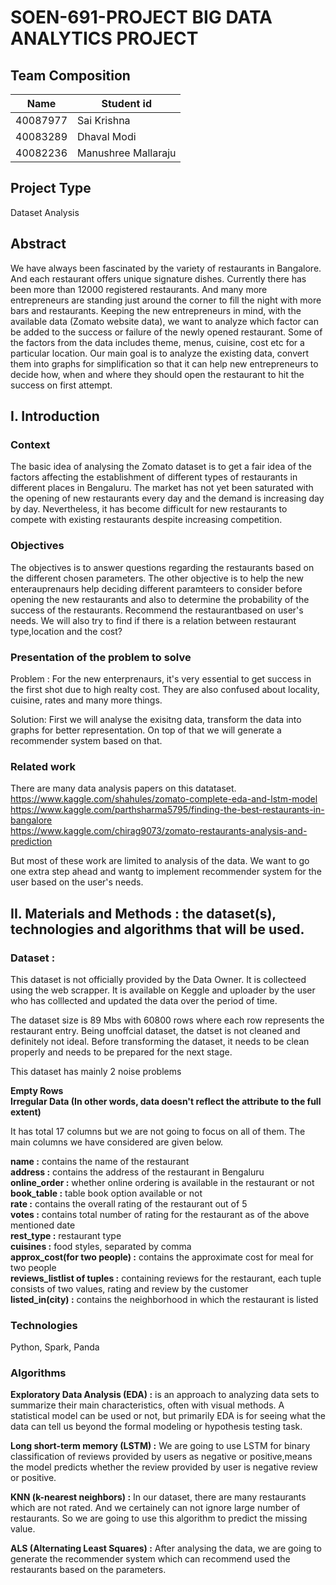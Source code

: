 # SOEN-691-PROJECT BIG DATA ANALYTICS PROJECT

## Team Composition

| Name  | Student id |
| --- | --- |
| 40087977 | Sai Krishna |
| 40083289 | Dhaval Modi |
| 40082236 | Manushree Mallaraju |

## Project Type
Dataset Analysis

## Abstract
We have always been fascinated by the variety of restaurants in Bangalore. And each restaurant offers unique signature dishes. Currently there has been more than 12000 registered restaurants. And many more entrepreneurs are standing just around the corner to fill the night with more bars and restaurants. Keeping the new entrepreneurs in mind, with the available data (Zomato website data), we want to analyze which factor can be added to the success or failure of the newly opened restaurant. Some of the factors from the data includes theme, menus, cuisine, cost etc for a particular location. Our main goal is to analyze the existing data, convert them into graphs for simplification so that it can help new entrepreneurs to decide how, when and where they should open the restaurant to hit the success on first attempt.

## I. Introduction
### Context

The basic idea of analysing the Zomato dataset is to get a fair idea of the factors affecting the establishment of different types of restaurants in different places in Bengaluru. The market has not yet been saturated with the opening of new restaurants every day and the demand is increasing day by day. Nevertheless, it has become difficult for new restaurants to compete with existing restaurants despite increasing competition.

### Objectives

The objectives is to answer questions regarding the restaurants based on the different chosen parameters. 
The other objective is to help the new enterauprenaurs help deciding different paramteers to consider before opening the new restaurants and also to determine the probability of the success of the restaurants.
Recommend the restaurantbased on user's needs.
We will also try to find if there is a relation between restaurant type,location and the cost?

### Presentation of the problem to solve

Problem : For the new enterprenaurs, it's very essential to get success in the first shot due to high realty cost. 
They are also confused about locality, cuisine, rates and many more things.

Solution: First we will analyse the exisitng data, transform the data into graphs for better representation. 
On top of that we will generate a recommender system based on that.  

### Related work 

There are many data analysis papers on this datataset. <br />
https://www.kaggle.com/shahules/zomato-complete-eda-and-lstm-model <br />
https://www.kaggle.com/parthsharma5795/finding-the-best-restaurants-in-bangalore <br />
https://www.kaggle.com/chirag9073/zomato-restaurants-analysis-and-prediction <br />

But most of these work are limited to analysis of the data. We want to go one extra step ahead and wantg to implement 
recommender system for the user based on the user's needs.

## II. Materials and Methods : the dataset(s), technologies and algorithms that will be used.

### Dataset : 

This dataset is not officially provided by the Data Owner. It is collecteed using the web scrapper. It is available on Keggle and uploader by the user who has colllected and updated the data over the period of time. 

The dataset size is 89 Mbs with 60800 rows where each row represents the restaurant entry. Being unoffcial dataset, the datset is not cleaned and definitely not ideal. Before transforming the dataset, it needs to be clean properly and needs to be prepared for the next stage. 

This dataset has mainly 2 noise problems

<b> Empty Rows </b> <br />
<b> Irregular Data (In other words, data doesn't reflect the attribute to the full extent) </b> <br />

It has total 17 columns but we are not going to focus on all of them. The main columns we have considered are given below.

<b>name :</b> contains the name of the restaurant <br />
<b>address :</b> contains the address of the restaurant in Bengaluru <br />
<b>online_order :</b> whether online ordering is available in the restaurant or not <br />
<b>book_table :</b> table book option available or not <br />
<b>rate :</b> contains the overall rating of the restaurant out of 5 <br />
<b>votes :</b> contains total number of rating for the restaurant as of the above mentioned date <br />
<b>rest_type :</b> restaurant type <br />
<b>cuisines :</b> food styles, separated by comma <br />
<b>approx_cost(for two people) :</b> contains the approximate cost for meal for two people <br />
<b>reviews_listlist of tuples :</b>  containing reviews for the restaurant, each tuple consists of two values, rating and review by the customer <br />
<b>listed_in(city) :</b> contains the neighborhood in which the restaurant is listed <br />

### Technologies

Python, Spark, Panda

### Algorithms

<b>Exploratory Data Analysis (EDA) :</b> is an approach to analyzing data sets to summarize their main characteristics, often with visual methods. A statistical model can be used or not, but primarily EDA is for seeing what the data can tell us beyond the formal modeling or hypothesis testing task.

<b>Long short-term memory (LSTM) :</b> We are going to use LSTM for binary classification of reviews provided by users as negative or positive,means the model predicts whether the review provided by user is negative review or positive.

<b>KNN (k-nearest neighbors) :</b> In our dataset, there are many restaurants which are not rated. And we certainely can not ignore large number of restaurants. So we are going to use this algorithm to predict the missing value.

<b>ALS (Alternating Least Squares) :</b> After analysing the data, we are going to generate the recommender system which can recommend used the restaurants based on the parameters.
